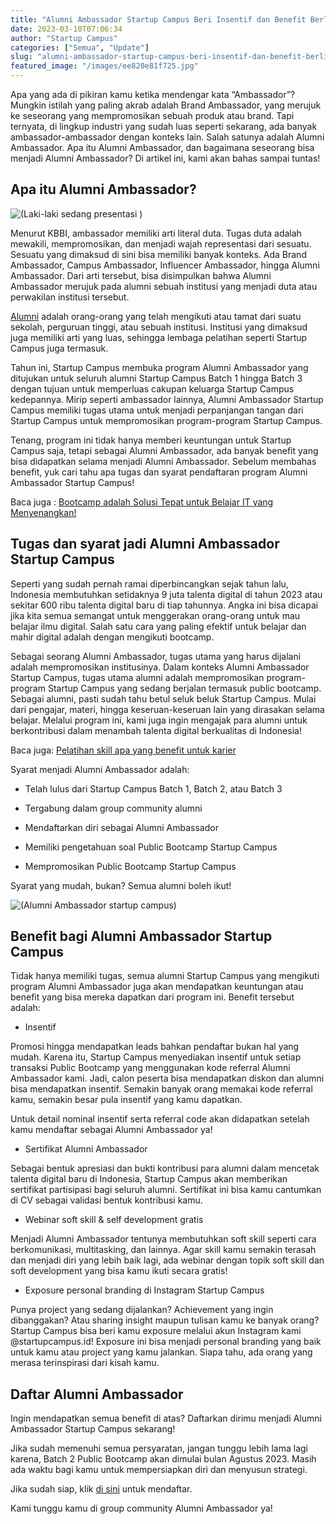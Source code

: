 ```yaml
---
title: "Alumni Ambassador Startup Campus Beri Insentif dan Benefit Berlimpah!"
date: 2023-03-10T07:06:34
author: "Startup Campus"
categories: ["Semua", "Update"]
slug: "alumni-ambassador-startup-campus-beri-insentif-dan-benefit-berlimpah"
featured_image: "/images/ee820e81f725.jpg"
---
```


Apa yang ada di pikiran kamu ketika mendengar kata “Ambassador”? Mungkin istilah yang paling akrab adalah Brand Ambassador, yang merujuk ke seseorang yang mempromosikan sebuah produk atau brand. Tapi ternyata, di lingkup industri yang sudah luas seperti sekarang, ada banyak ambassador-ambassador dengan konteks lain. Salah satunya adalah Alumni Ambassador. Apa itu Alumni Ambassador, dan bagaimana seseorang bisa menjadi Alumni Ambassador? Di artikel ini, kami akan bahas sampai tuntas!

## Apa itu Alumni Ambassador?

![(Laki-laki sedang presentasi )](/uploads/2023/03/man-presenting-about-startup-1_11zon-1024x683.jpg)

Menurut KBBI, ambassador memiliki arti literal duta. Tugas duta adalah mewakili, mempromosikan, dan menjadi wajah representasi dari sesuatu. Sesuatu yang dimaksud di sini bisa memiliki banyak konteks. Ada Brand Ambassador, Campus Ambassador, Influencer Ambassador, hingga Alumni Ambassador. Dari arti tersebut, bisa disimpulkan bahwa Alumni Ambassador merujuk pada alumni sebuah institusi yang menjadi duta atau perwakilan institusi tersebut. 

[Alumni](https://kantorbahasababel.kemdikbud.go.id/info/info-bahasa/pemakaian-kata-alumnus-dan-alumni/) adalah orang-orang yang telah mengikuti atau tamat dari suatu sekolah, perguruan tinggi, atau sebuah institusi. Institusi yang dimaksud juga memiliki arti yang luas, sehingga lembaga pelatihan seperti Startup Campus juga termasuk.

Tahun ini, Startup Campus membuka program Alumni Ambassador yang ditujukan untuk seluruh alumni Startup Campus Batch 1 hingga Batch 3 dengan tujuan untuk memperluas cakupan keluarga Startup Campus kedepannya. Mirip seperti ambassador lainnya, Alumni Ambassador Startup Campus memiliki tugas utama untuk menjadi perpanjangan tangan dari Startup Campus untuk mempromosikan program-program Startup Campus.

Tenang, program ini tidak hanya memberi keuntungan untuk Startup Campus saja, tetapi sebagai Alumni Ambassador, ada banyak benefit yang bisa didapatkan selama menjadi Alumni Ambassador. Sebelum membahas benefit, yuk cari tahu apa tugas dan syarat pendaftaran program Alumni Ambassador Startup Campus!

Baca juga : [Bootcamp adalah Solusi Tepat untuk Belajar IT yang Menyenangkan!](https://startupcampus.id/blog/bootcamp-adalah-solusi-tepat-untuk-belajar-it-yang-menyenangkan/)

## Tugas dan syarat jadi Alumni Ambassador Startup Campus

Seperti yang sudah pernah ramai diperbincangkan sejak tahun lalu, Indonesia membutuhkan setidaknya 9 juta talenta digital di tahun 2023 atau sekitar 600 ribu talenta digital baru di tiap tahunnya. Angka ini bisa dicapai jika kita semua semangat untuk menggerakan orang-orang untuk mau belajar ilmu digital. Salah satu cara yang paling efektif untuk belajar dan mahir digital adalah dengan mengikuti bootcamp.

Sebagai seorang Alumni Ambassador, tugas utama yang harus dijalani adalah mempromosikan institusinya. Dalam konteks Alumni Ambassador Startup Campus, tugas utama alumni adalah mempromosikan program-program Startup Campus yang sedang berjalan termasuk public bootcamp. Sebagai alumni, pasti sudah tahu betul seluk beluk Startup Campus. Mulai dari pengajar, materi, hingga keseruan-keseruan lain yang dirasakan selama belajar. Melalui program ini, kami juga ingin mengajak para alumni untuk berkontribusi dalam menambah talenta digital berkualitas di Indonesia!

Baca juga: [Pelatihan skill apa yang benefit untuk karier](https://www.startupcampus.id/blog/pelatihan-skill-digital-seperti-apa-yang-benefit-untuk-karier/)

Syarat menjadi Alumni Ambassador adalah:

- Telah lulus dari Startup Campus Batch 1, Batch 2, atau Batch 3

- Tergabung dalam group community alumni

- Mendaftarkan diri sebagai Alumni Ambassador 

- Memiliki pengetahuan soal Public Bootcamp Startup Campus

- Mempromosikan Public Bootcamp Startup Campus

Syarat yang mudah, bukan? Semua alumni boleh ikut!

![(Alumni Ambassador startup campus)](https://lh6.googleusercontent.com/_UIMq8LNy4ebY7SifafqBii_i6qA43p2wkjjmvdWAncCMtZWOXcmHzMcWwXCo3sFs7cfzHCJ3ujXxtBr43tcAlATDEc9zp5_izK_GGebYTw0Wp_z0zzGRiVJQ2YulNreIbI2dP8fZd_dTXxjMA32LlY)

## Benefit bagi Alumni Ambassador Startup Campus

Tidak hanya memiliki tugas, semua alumni Startup Campus yang mengikuti program Alumni Ambassador juga akan mendapatkan keuntungan atau benefit yang bisa mereka dapatkan dari program ini. Benefit tersebut adalah:

- Insentif

Promosi hingga mendapatkan leads bahkan pendaftar bukan hal yang mudah. Karena itu, Startup Campus menyediakan insentif untuk setiap transaksi Public Bootcamp yang menggunakan kode referral Alumni Ambassador kami. Jadi, calon peserta bisa mendapatkan diskon dan alumni bisa mendapatkan insentif. Semakin banyak orang memakai kode referral kamu, semakin besar pula insentif yang kamu dapatkan.

Untuk detail nominal insentif serta referral code akan didapatkan setelah kamu mendaftar sebagai Alumni Ambassador ya!

- Sertifikat Alumni Ambassador

Sebagai bentuk apresiasi dan bukti kontribusi para alumni dalam mencetak talenta digital baru di Indonesia, Startup Campus akan memberikan sertifikat partisipasi bagi seluruh alumni. Sertifikat ini bisa kamu cantumkan di CV sebagai validasi bentuk kontribusi kamu.

- Webinar soft skill & self development gratis

Menjadi Alumni Ambassador tentunya membutuhkan soft skill seperti cara berkomunikasi, multitasking, dan lainnya. Agar skill kamu semakin terasah dan menjadi diri yang lebih baik lagi, ada webinar dengan topik soft skill dan soft development yang bisa kamu ikuti secara gratis!

- Exposure personal branding di Instagram Startup Campus

Punya project yang sedang dijalankan? Achievement yang ingin dibanggakan? Atau sharing insight maupun tulisan kamu ke banyak orang? Startup Campus bisa beri kamu exposure melalui akun Instagram kami @startupcampus.id! Exposure ini bisa menjadi personal branding yang baik untuk kamu atau project yang kamu jalankan. Siapa tahu, ada orang yang merasa terinspirasi dari kisah kamu.

## Daftar Alumni Ambassador

Ingin mendapatkan semua benefit di atas? Daftarkan dirimu menjadi Alumni Ambassador Startup Campus sekarang!

Jika sudah memenuhi semua persyaratan, jangan tunggu lebih lama lagi karena, Batch 2 Public Bootcamp akan dimulai bulan Agustus 2023. Masih ada waktu bagi kamu untuk mempersiapkan diri dan menyusun strategi.

Jika sudah siap, klik [di sini](http://bit.ly/AlumniAmbassadorSC) untuk mendaftar.

Kami tunggu kamu di group community Alumni Ambassador ya!